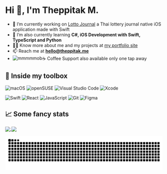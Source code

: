 
<h1 align="left">Hi 👋, I'm Theppitak M.</h1>

- 🔢 I’m currently working on [Lotto Journal](https://github.com/mmmmmob/lotto-journal) a Thai lottery journal native iOS application made with Swift
- 🌱 I’m also currently learning **C#, iOS Development with Swift, TypeScript and Python**
- 👨‍💻 Know more about me and my projects at [my portfolio site](https://theppitak.me)
- 📫 Reach me at **hello@theppitak.me**
- ☕ Coffee Support also available only one tap away <a href="https://ko-fi.com/mmmmmob"> <img align="left" src="https://img.shields.io/badge/Ko--fi-F16061?style=for-the-badge&logo=ko-fi&logoColor=white" alt="mmmmmob" /></a>

## 🧰 Inside my toolbox
![macOS](https://img.shields.io/badge/mac%20os-000000?style=for-the-badge&logo=macos&logoColor=F0F0F0)
![openSUSE](https://img.shields.io/badge/openSUSE-%2364B345?style=for-the-badge&logo=openSUSE&logoColor=white)
![Visual Studio Code](https://img.shields.io/badge/Visual%20Studio%20Code-0078d7.svg?style=for-the-badge&logo=visual-studio-code&logoColor=white)
![Xcode](https://img.shields.io/badge/Xcode-007ACC?style=for-the-badge&logo=Xcode&logoColor=white)

![Swift](https://img.shields.io/badge/swift-F54A2A?style=for-the-badge&logo=swift&logoColor=white)
![React](https://img.shields.io/badge/react-%2320232a.svg?style=for-the-badge&logo=react&logoColor=%2361DAFB)
![JavaScript](https://img.shields.io/badge/javascript-%23323330.svg?style=for-the-badge&logo=javascript&logoColor=%23F7DF1E)
![Git](https://img.shields.io/badge/git-%23F05033.svg?style=for-the-badge&logo=git&logoColor=white)
![Figma](https://img.shields.io/badge/figma-%23F24E1E.svg?style=for-the-badge&logo=figma&logoColor=white)

## 📈 Some fancy stats
<a href="https://github.com/anuraghazra/github-readme-stats">
  <img height=200 align="center" src="https://github-readme-stats.vercel.app/api?username=mmmmmob&show_icons=true&card_width=320&theme=dark" />
</a>
<a href="https://github.com/anuraghazra/github-readme-stats">
  <img height=200 align="center" src="https://github-readme-stats.vercel.app/api/top-langs/?username=mmmmmob&layout=compact&card_width=320&theme=dark" />
</a>

![Snake animation](https://github.com/mmmmmob/mmmmmob/blob/output/github-contribution-grid-snake-dark.svg)
